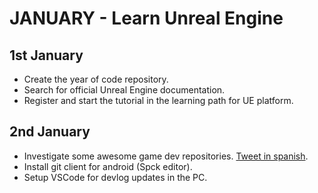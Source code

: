 # JANUARY - Learn Unreal Engine

## 1st January

- Create the year of code repository.
- Search for official Unreal Engine documentation.
- Register and start the tutorial in the learning path for UE platform.

## 2nd January

- Investigate some awesome game dev repositories. [Tweet in spanish](https://twitter.com/adrianensisDev/status/1477683945139548162?t=GVFv37yMv_jbQWVa7sbhOw&s=08).
- Install git client for android (Spck editor).
- Setup VSCode for devlog updates in the PC.
